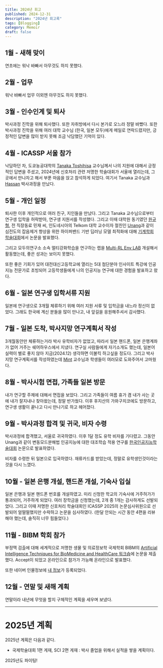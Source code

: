 ```yaml
---
title: 2024년 회고
published: 2024-12-31
description: "2024년 회고록"
tags: [Blogging]
category: Memoir
draft: false
---
```


## 1월 - 새해 맞이

연초에는 워낙 바빠서 아무것도 하지 못했다.

## 2월 - 업무

워낙 바빠서 업무 이외엔 아무것도 하지 못했다.

## 3월 - 인수인계 및 퇴사

박사과정 진학을 위해 퇴사했다. 또한 자취방에서 다시 본가로 오느라 정말 바빴다.
또한 박사과정 진학을 위해 여러 대학 교수님 (한국, 일본 모두)에게 메일로 연락드렸지만, 긍정적인 답변을 많이 받지 못해
조금 낙담했던 기억이 있다.

## 4월 - ICASSP 서울 참가

낙담하던 차, 도쿄농공대학의 [Tanaka Toshihisa](https://tanaka.sip.tuat.ac.jp/) 교수님께서 나의 지원에 대해서 긍정적인 답변을 주셨고,
2024년에 신호처리 관련 저명한 학술대회가 서울에 열리는데, 그곳에서 만나자고 해서 부푼 마음을 앉고 참석하게 되었다.
여기서 Tanaka 교수님과 [Hassan](https://scholar.google.com/citations?user=llV_IUMAAAAJ&hl=en) 박사과정을 만났다.

## 5월 - 개인 일정

퇴사한 이후 개인적으로 여러 친구, 지인들을 만났다. 그리고 Tanaka 교수님으로부터 연구생 입학을 허락받아, 연구생 지원서를 작성했다.
그리고 이때 대학원 동기였던 [원규 형](https://scholar.google.com/citations?user=I7zVp88AAAAJ&hl=en), 전 직장동료 민재 씨, 인도네시아의 Telkom 대학 교수이자 절친인 [Unang](https://scholar.google.com/citations?user=3fSHe4oAAAAJ&hl=en)과 같이 심전도의 잡음제거 향상을 위한 하이퍼밴드 기반 딥러닝 모델 최적화에 대해 [기계학회 학술대회](https://www.dbpia.co.kr/Journal/articleDetail?nodeId=NODE12153112)에서 논문을 발표했다.

그리고 모두의연구소 소속 멀티강화학습을 연구하는 랩을 [Multi-RL Env LAB](https://modulabs.co.kr/labs/184) 개설해서 활동했는데,
좋은 성과는 보이지 못했다.

또한 좋은 기회가 있어 대전대신고등학교에 열리는 5대 첨단분야 인사이트 특강에 인공지능 전문가로 초빙되어 고등학생들에게
나의 인공지능 연구에 대한 경험을 발표하고 왔다.

## 6월 - 일본 연구생 입학서류 지원

일본에 연구생으로 3개월 체류하기 위해 여러 지원 서류 및 입학금을 내느라 정신이 없었다.
그래도 한국에 계신 분들을 많이 만나고, 내 앞길을 응원해주셔서 감사했다.

## 7월 - 일본 도착, 박사지망 연구계획서 작성

3개월동안만 체류하는거라 박사 유학비자가 없었고, 따라서 일본 핸드폰, 일본 은행계좌가 없어
거주는 쉐어하우스에서 지냈다. 연구실 사람들에게 자기소개도 했는데, 일본어 실력이 별로 좋지 않아
지금(2024.12) 생각하면 이불킥 하고싶을 정도다. 그리고 박사지망 연구계획서를 작성하였는데
[Mint](https://scholar.google.com/citations?hl=en&user=3VqizsgAAAAJ) 교수님과 학생들이 여러모로 도와주어서 고마웠다.

## 8월 - 박사시험 면접, 가족들 일본 방문

내가 연구할 주제에 대해서 면접을 보았다. 그리고 가족들이 여름 휴가 겸 내가 사는 곳에 내가 잘지내나 찾아왔는데,
정말 반가웠다. 이후 후지산의 가와구치코에도 방문하고, 연구생 생활이 끝나고 다시 만나기로 하고 헤어졌다.

## 9월 - 박사과정 합격 및 귀국, 비자 수령

박사과정에 합격했고, 서울로 귀국하였다. 이후 1달 정도 유학 비자를 기다렸고. 그동안 Unang과 같이 변동모드분해법 인공지능에 대한 대조학습 적용 연구를 [한국인공지능학술대회](https://www.dbpia.co.kr/Journal/articleDetail?nodeId=NODE11949206) 논문으로 발표하였다.

비자를 수령한 뒤 일본으로 입국하였다.
재류카드를 받았는데, 정말로 유학생인것이라는 것을 다시 느꼈다.

## 10월 - 일본 은행 개설, 핸드폰 개설, 기숙사 입실

일본 은행과 일본 핸드폰 번호를 개설하였고. 미리 신청한 학교의 기숙사에 거주허가가 통과되어, 거주하게 되었다.
여러 장학금을 신청했는데, 2개 중 1개는 감사하게도 선발되었다. 그리고 이때 저명한 신호처리 학술대회인 ICASSP 2025의 논문심사위원으로 선발되어
얼떨떨했지만 수락하고 논문을 심사하였다. (한달 안되는 시간 동안 4편을 리뷰해야 했는데, 솔직히 너무 힘들었다.)

## 11월 - BIBM 학회 참가

부정맥 검출에 대해 세계적으로 저명한 생물 및 의료정보학 국제학회 BIBM의 [Artificial Intelligence Techniques for BioMedicine and HealthCare 워크숍](https://ieeexplore.ieee.org/abstract/document/10822569)에 논문을 제출했다. Accept이 되었고 온라인으로 참가가 가능해 온라인으로 발표했다.

또한 네이버 인물정보에 [내 정보](https://naver.me/5XJfVqi6)가 등록되었다.

## 12월 - 연말 및 새해 계획

연말이라 내년에 무엇을 할지 구체적인 계획을 세우며 보냈다.

---

# 2025년 계획

2025년 계획은 다음과 같다.

- 국제학술대회 1편 게재, SCI 2편 게재 : 박사 졸업을 위해서 실적을 쌓을 계획이다.

2025년도 파이팅!
